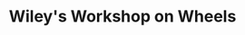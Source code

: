 ---
title: "Wiley's Workshop on Wheels"
url: /springfield/wileys-workshop-on-wheels-4582-trouser-leg-road/
shop: supermarket
---